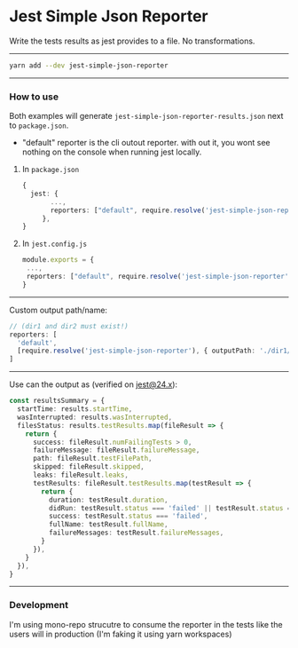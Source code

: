 # Jest Simple Json Reporter

Write the tests results as jest provides to a file. No transformations.

---

```bash
yarn add --dev jest-simple-json-reporter
```

---

### How to use

Both examples will generate `jest-simple-json-reporter-results.json` next to `package.json`.

- "default" reporter is the cli outout reporter. with out it, you wont see nothing on the console when running jest locally.

1. In `package.json`

   ```typescript
   {
     jest: {
          ...,
          reporters: ["default", require.resolve('jest-simple-json-reporter')]
        },
   }
   ```

2. In `jest.config.js`

   ```typescript
   module.exports = {
    ...,
    reporters: ["default", require.resolve('jest-simple-json-reporter')]
   }
   ```

---

Custom output path/name:

```typescript
// (dir1 and dir2 must exist!)
reporters: [
  'default',
  [require.resolve('jest-simple-json-reporter'), { outputPath: './dir1/dir2/my-report-with-custom-name.json' }],
]
```

---

Use can the output as (verified on jest@24.x):

```typescript
const resultsSummary = {
  startTime: results.startTime,
  wasInterrupted: results.wasInterrupted,
  filesStatus: results.testResults.map(fileResult => {
    return {
      success: fileResult.numFailingTests > 0,
      failureMessage: fileResult.failureMessage,
      path: fileResult.testFilePath,
      skipped: fileResult.skipped,
      leaks: fileResult.leaks,
      testResults: fileResult.testResults.map(testResult => {
        return {
          duration: testResult.duration,
          didRun: testResult.status === 'failed' || testResult.status === 'passed',
          success: testResult.status === 'failed',
          fullName: testResult.fullName,
          failureMessages: testResult.failureMessages,
        }
      }),
    }
  }),
}
```

---

### Development

I'm using mono-repo strucutre to consume the reporter in the tests like the users will in production (I'm faking it using yarn workspaces)
